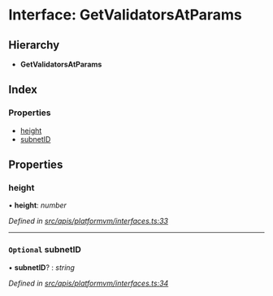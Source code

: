 # Interface: GetValidatorsAtParams

## Hierarchy

- **GetValidatorsAtParams**

## Index

### Properties

- [height](platformvm_interfaces.getvalidatorsatparams#height)
- [subnetID](platformvm_interfaces.getvalidatorsatparams#optional-subnetid)

## Properties

### height

• **height**: _number_

_Defined in [src/apis/platformvm/interfaces.ts:33](https://github.com/chain4travel/caminojs/blob/3883166/src/apis/platformvm/interfaces.ts#L33)_

---

### `Optional` subnetID

• **subnetID**? : _string_

_Defined in [src/apis/platformvm/interfaces.ts:34](https://github.com/chain4travel/caminojs/blob/3883166/src/apis/platformvm/interfaces.ts#L34)_
